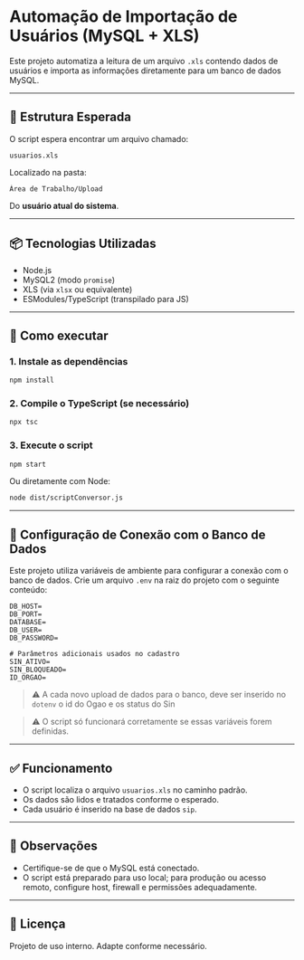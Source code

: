# Automação de Importação de Usuários (MySQL + XLS)

Este projeto automatiza a leitura de um arquivo `.xls` contendo dados de usuários e importa as informações diretamente para um banco de dados MySQL.

---

## 📁 Estrutura Esperada

O script espera encontrar um arquivo chamado:

```
usuarios.xls
```

Localizado na pasta:

```
Área de Trabalho/Upload
```

Do **usuário atual do sistema**.

---

## 📦 Tecnologias Utilizadas

- Node.js
- MySQL2 (modo `promise`)
- XLS (via `xlsx` ou equivalente)
- ESModules/TypeScript (transpilado para JS)

---

## 🚀 Como executar

### 1. Instale as dependências

```bash
npm install
```

### 2. Compile o TypeScript (se necessário)

```bash
npx tsc
```

### 3. Execute o script

```bash
npm start
```

Ou diretamente com Node:

```bash
node dist/scriptConversor.js
```

---

## 🔧 Configuração de Conexão com o Banco de Dados

Este projeto utiliza variáveis de ambiente para configurar a conexão com o banco de dados. Crie um arquivo `.env` na raiz do projeto com o seguinte conteúdo:

```env
DB_HOST=
DB_PORT=
DATABASE=
DB_USER=
DB_PASSWORD=

# Parâmetros adicionais usados no cadastro
SIN_ATIVO=
SIN_BLOQUEADO=
ID_ORGAO=
```

> ⚠️ A cada novo upload de dados para o banco, deve ser  inserido no `dotenv` o id do Ogao e os status do Sin

> ⚠️ O script só funcionará corretamente se essas variáveis forem definidas.

---


## ✅ Funcionamento

- O script localiza o arquivo `usuarios.xls` no caminho padrão.
- Os dados são lidos e tratados conforme o esperado.
- Cada usuário é inserido na base de dados `sip`.

---

## 📌 Observações

- Certifique-se de que o MySQL está conectado.
- O script está preparado para uso local; para produção ou acesso remoto, configure host, firewall e permissões adequadamente.

---

## 📄 Licença

Projeto de uso interno. Adapte conforme necessário.